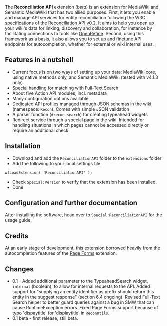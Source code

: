 The **Reconciliation API** extension (_beta_) is an extension for MediaWiki and Semantic MediaWiki that has two allied purposes. First, it lets you enable and manage API services for entity reconciliation following the W3C specifications of the [Reconciliation API v0.2](https://reconciliation-api.github.io/specs/0.2/). It aims to help you open up your wiki's data for linking, discovery and collaboration, for instance by facilitating connections to tools like [OpenRefine](https://openrefine.org/). Second, using this framework as a basis, it also allows you to set up and finetune API endpoints for autocompletion, whether for external or wiki internal uses.

## Features in a nutshell
* Current focus is on two ways of setting up your data: MediaWiki core, using native methods only, and Semantic MediaWiki (tested with v4.1.3 only)
* Special handling for matching with Full-Text Search
* About five Action API modules, incl. metadata
* Many configuration options available
* Dedicated API profiles managed through JSON schemas in the wiki (namespace: `Recon`). Comes with simple JSON validation
* A parser function (`#recon-search`) for creating typeahead widgets
* Redirect service through a special page in the wiki. Intended for handling situations in which pages cannot be accessed directly or require an additional check.

## Installation
- Download and add the `ReconciliationAPI` folder to the `extensions` folder
- Add the following to your local settings file:
```
wfLoadExtension( 'ReconciliationAPI' );
```
- Check `Special:Version` to verify that the extension has been installed.
- Done

## Configuration and further documentation
After installing the software, head over to `Special:ReconciliationAPI` for the usage guide.

## Credits
At an early stage of development, this extension borrowed heavily from the autocompletion features of the [Page Forms](https://www.mediawiki.org/wiki/Extension:Page_Forms) extension. 

## Changes
* 0.1 - Added additional parameter to the TypeaheadSearch widget, `internal` (boolean), to allow for internal requests to the API. Added support for "supplying an entity identifier as prefix should return this entity in the suggest response" (section 6.4 ongoing). Revised Full-Text Search helper to better guard queries against a bug in SMW that can cause RuntimeException errors. Fixed Page Forms support because of typo 'dispaytitle' for 'displaytitle' in `ReconUtils`. 
* 0.1 beta - first release, still beta.
